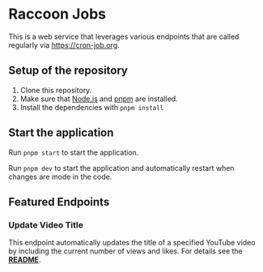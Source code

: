 # Raccoon Jobs

This is a web service that leverages various endpoints that are called regularly via <https://cron-job.org>.

## Setup of the repository

1. Clone this repository.
2. Make sure that [Node.js](https://nodejs.org/en/download) and [pnpm](https://pnpm.io/) are installed.
3. Install the dependencies with `pnpm install`

## Start the application

Run `pnpm start` to start the application.

Run `pnpm dev` to start the application and automatically restart when changes are mode in the code.

## Featured Endpoints

### Update Video Title

This endpoint automatically updates the title of a specified YouTube video by including the current number of views and likes. For details see the [**README**](/src/services/video/README.md).

